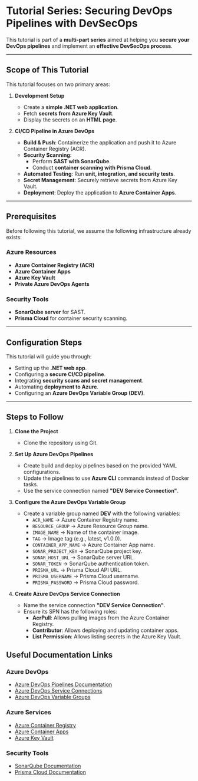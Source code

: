# **Tutorial Series: Securing DevOps Pipelines with DevSecOps**  

This tutorial is part of a **multi-part series** aimed at helping you **secure your DevOps pipelines** and implement an **effective DevSecOps process**.  

---

## **Scope of This Tutorial**  
This tutorial focuses on two primary areas:  

1. **Development Setup**  
   - Create a **simple .NET web application**.  
   - Fetch **secrets from Azure Key Vault**.  
   - Display the secrets on an **HTML page**.  

2. **CI/CD Pipeline in Azure DevOps**  
   - **Build & Push**: Containerize the application and push it to Azure Container Registry (ACR).  
   - **Security Scanning**:  
     - Perform **SAST with SonarQube**.  
     - Conduct **container scanning with Prisma Cloud**.  
   - **Automated Testing**: Run **unit, integration, and security tests**.  
   - **Secret Management**: Securely retrieve secrets from Azure Key Vault.  
   - **Deployment**: Deploy the application to **Azure Container Apps**.  

---

## **Prerequisites**  
Before following this tutorial, we assume the following infrastructure already exists:  

### **Azure Resources**  
- **Azure Container Registry (ACR)**  
- **Azure Container Apps**  
- **Azure Key Vault**  
- **Private Azure DevOps Agents**  

### **Security Tools**  
- **SonarQube server** for SAST.  
- **Prisma Cloud** for container security scanning.  

---

## **Configuration Steps**  
This tutorial will guide you through:  
- Setting up the **.NET web app**.  
- Configuring a **secure CI/CD pipeline**.  
- Integrating **security scans and secret management**.  
- Automating **deployment to Azure**.  
- Configuring an **Azure DevOps Variable Group (DEV)**.  

---

## **Steps to Follow**  
1. **Clone the Project**  
   - Clone the repository using Git.  

2. **Set Up Azure DevOps Pipelines**  
   - Create build and deploy pipelines based on the provided YAML configurations.  
   - Update the pipelines to use **Azure CLI** commands instead of Docker tasks.  
   - Use the service connection named **"DEV Service Connection"**.  

3. **Configure the Azure DevOps Variable Group**  
   - Create a variable group named **DEV** with the following variables:  
     - `ACR_NAME` → Azure Container Registry name.  
     - `RESOURCE_GROUP` → Azure Resource Group name.  
     - `IMAGE_NAME` → Name of the container image.  
     - `TAG` → Image tag (e.g., latest, v1.0.0).  
     - `CONTAINER_APP_NAME` → Azure Container App name.  
     - `SONAR_PROJECT_KEY` → SonarQube project key.  
     - `SONAR_HOST_URL` → SonarQube server URL.  
     - `SONAR_TOKEN` → SonarQube authentication token.  
     - `PRISMA_URL` → Prisma Cloud API URL.  
     - `PRISMA_USERNAME` → Prisma Cloud username.  
     - `PRISMA_PASSWORD` → Prisma Cloud password.  

4. **Create Azure DevOps Service Connection**  
   - Name the service connection **"DEV Service Connection"**.  
   - Ensure its SPN has the following roles:  
     - **AcrPull**: Allows pulling images from the Azure Container Registry.  
     - **Contributor**: Allows deploying and updating container apps.  
     - **List Permission**: Allows listing secrets in the Azure Key Vault.  

## **Useful Documentation Links**  

### **Azure DevOps**  
- [Azure DevOps Pipelines Documentation](https://learn.microsoft.com/en-us/azure/devops/pipelines/)  
- [Azure DevOps Service Connections](https://learn.microsoft.com/en-us/azure/devops/pipelines/library/service-endpoints)  
- [Azure DevOps Variable Groups](https://learn.microsoft.com/en-us/azure/devops/pipelines/library/variable-groups)  

### **Azure Services**  
- [Azure Container Registry](https://learn.microsoft.com/en-us/azure/container-registry/)  
- [Azure Container Apps](https://learn.microsoft.com/en-us/azure/container-apps/)  
- [Azure Key Vault](https://learn.microsoft.com/en-us/azure/key-vault/)  

### **Security Tools**  
- [SonarQube Documentation](https://docs.sonarsource.com/)  
- [Prisma Cloud Documentation](https://docs.paloaltonetworks.com/prisma/prisma-cloud)  